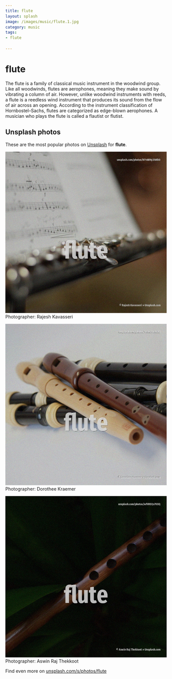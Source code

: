 ```yaml
---
title: flute
layout: splash
image: /images/music/flute.1.jpg
category: music
tags:
- flute

---
```

# flute

The flute is a family of classical music instrument in the woodwind group. Like all woodwinds, flutes are aerophones, meaning they make sound by vibrating a column of air. However, unlike woodwind instruments with reeds, a flute is a reedless wind instrument that  produces its sound from the flow of air across an opening. According to the instrument classification of Hornbostel–Sachs, flutes are categorized as  edge-blown aerophones. A musician who plays the flute is called a flautist or flutist. 

 
## Unsplash photos
These are the most popular photos on [Unsplash](https://unsplash.com) for **flute**.
 
![flute](/images/music/flute.1.jpg)
Photographer:  Rajesh Kavasseri
 
![flute](/images/music/flute.2.jpg)
Photographer:  Dorothee Kraemer
 
![flute](/images/music/flute.3.jpg)
Photographer:  Aswin Raj Thekkoot
 
Find even more on [unsplash.com/s/photos/flute](https://unsplash.com/s/photos/flute)
 
